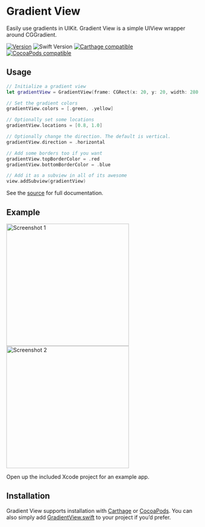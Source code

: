 # Gradient View

Easily use gradients in UIKit. Gradient View is a simple UIView wrapper around CGGradient.

[![Version](https://img.shields.io/github/release/soffes/GradientView.svg)](https://github.com/soffes/GradientView/releases)
![Swift Version](https://img.shields.io/badge/swift-4.0-orange.svg)
[![Carthage compatible](https://img.shields.io/badge/Carthage-compatible-4BC51D.svg?style=flat)](https://github.com/Carthage/Carthage)
[![CocoaPods compatible](https://img.shields.io/cocoapods/v/GradientView.svg)](https://cocoapods.org/pods/GradientView)


## Usage

``` swift
// Initialize a gradient view
let gradientView = GradientView(frame: CGRect(x: 20, y: 20, width: 280, height: 280))

// Set the gradient colors
gradientView.colors = [.green, .yellow]

// Optionally set some locations
gradientView.locations = [0.8, 1.0]

// Optionally change the direction. The default is vertical.
gradientView.direction = .horizontal

// Add some borders too if you want
gradientView.topBorderColor = .red
gradientView.bottomBorderColor = .blue

// Add it as a subview in all of its awesome
view.addSubview(gradientView)
```

See the [source](GradientView/GradientView.swift) for full documentation.


## Example

<img src="Example/Screenshots/Screenshot1@2x.png" width="320" alt="Screenshot 1"> <img src="Example/Screenshots/Screenshot2@2x.png" width="320" alt="Screenshot 2">

Open up the included Xcode project for an example app.


## Installation

Gradient View supports installation with [Carthage](https://github.com/Carthage/Carthage) or [CocoaPods](https://cocoapods.org/pods/GradientView). You can also simply add [GradientView.swift](GradientView/GradientView.swift) to your project if you’d prefer.

